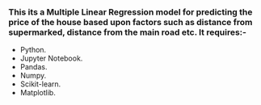 ### This its a Multiple Linear Regression model for predicting the price of the house based upon factors such as distance from supermarked, distance from the main road etc. It requires:-
- Python.
- Jupyter Notebook.
- Pandas.
- Numpy.
- Scikit-learn.
- Matplotlib.
